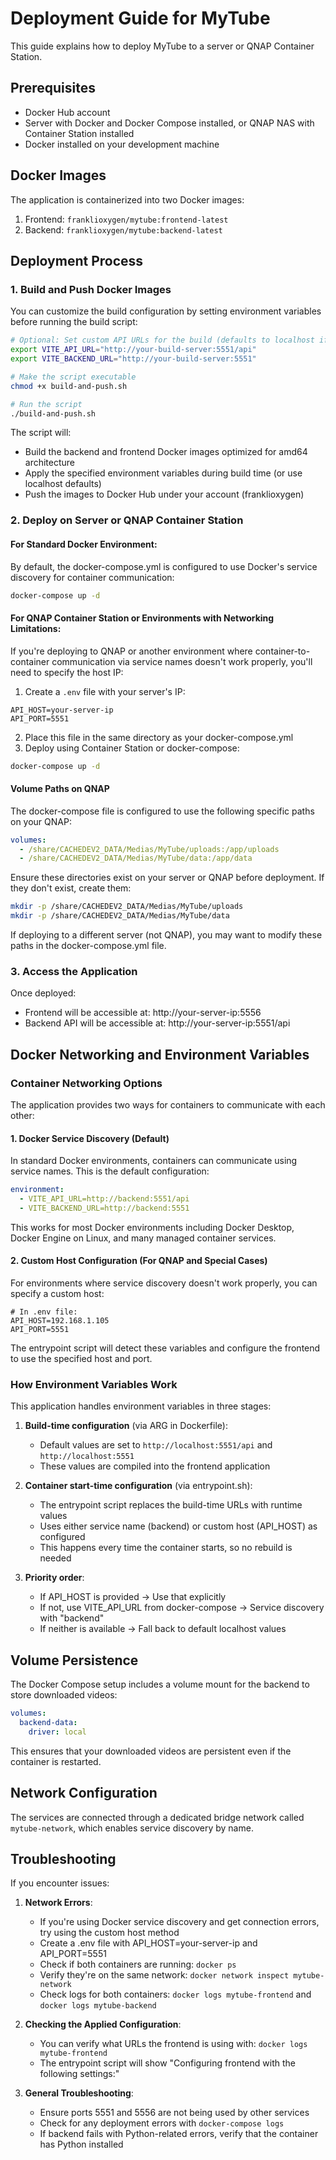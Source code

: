 # Deployment Guide for MyTube

This guide explains how to deploy MyTube to a server or QNAP Container Station.

## Prerequisites

- Docker Hub account
- Server with Docker and Docker Compose installed, or QNAP NAS with Container Station installed
- Docker installed on your development machine

## Docker Images

The application is containerized into two Docker images:

1. Frontend: `franklioxygen/mytube:frontend-latest`
2. Backend: `franklioxygen/mytube:backend-latest`

## Deployment Process

### 1. Build and Push Docker Images

You can customize the build configuration by setting environment variables before running the build script:

```bash
# Optional: Set custom API URLs for the build (defaults to localhost if not set)
export VITE_API_URL="http://your-build-server:5551/api"
export VITE_BACKEND_URL="http://your-build-server:5551"

# Make the script executable
chmod +x build-and-push.sh

# Run the script
./build-and-push.sh
```

The script will:

- Build the backend and frontend Docker images optimized for amd64 architecture
- Apply the specified environment variables during build time (or use localhost defaults)
- Push the images to Docker Hub under your account (franklioxygen)

### 2. Deploy on Server or QNAP Container Station

#### For Standard Docker Environment:

By default, the docker-compose.yml is configured to use Docker's service discovery for container communication:

```bash
docker-compose up -d
```

#### For QNAP Container Station or Environments with Networking Limitations:

If you're deploying to QNAP or another environment where container-to-container communication via service names doesn't work properly, you'll need to specify the host IP:

1. Create a `.env` file with your server's IP:

```
API_HOST=your-server-ip
API_PORT=5551
```

2. Place this file in the same directory as your docker-compose.yml
3. Deploy using Container Station or docker-compose:

```bash
docker-compose up -d
```

#### Volume Paths on QNAP

The docker-compose file is configured to use the following specific paths on your QNAP:

```yaml
volumes:
  - /share/CACHEDEV2_DATA/Medias/MyTube/uploads:/app/uploads
  - /share/CACHEDEV2_DATA/Medias/MyTube/data:/app/data
```

Ensure these directories exist on your server or QNAP before deployment. If they don't exist, create them:

```bash
mkdir -p /share/CACHEDEV2_DATA/Medias/MyTube/uploads
mkdir -p /share/CACHEDEV2_DATA/Medias/MyTube/data
```

If deploying to a different server (not QNAP), you may want to modify these paths in the docker-compose.yml file.

### 3. Access the Application

Once deployed:

- Frontend will be accessible at: http://your-server-ip:5556
- Backend API will be accessible at: http://your-server-ip:5551/api

## Docker Networking and Environment Variables

### Container Networking Options

The application provides two ways for containers to communicate with each other:

#### 1. Docker Service Discovery (Default)

In standard Docker environments, containers can communicate using service names. This is the default configuration:

```yaml
environment:
  - VITE_API_URL=http://backend:5551/api
  - VITE_BACKEND_URL=http://backend:5551
```

This works for most Docker environments including Docker Desktop, Docker Engine on Linux, and many managed container services.

#### 2. Custom Host Configuration (For QNAP and Special Cases)

For environments where service discovery doesn't work properly, you can specify a custom host:

```
# In .env file:
API_HOST=192.168.1.105
API_PORT=5551
```

The entrypoint script will detect these variables and configure the frontend to use the specified host and port.

### How Environment Variables Work

This application handles environment variables in three stages:

1. **Build-time configuration** (via ARG in Dockerfile):

   - Default values are set to `http://localhost:5551/api` and `http://localhost:5551`
   - These values are compiled into the frontend application

2. **Container start-time configuration** (via entrypoint.sh):

   - The entrypoint script replaces the build-time URLs with runtime values
   - Uses either service name (backend) or custom host (API_HOST) as configured
   - This happens every time the container starts, so no rebuild is needed

3. **Priority order**:
   - If API_HOST is provided → Use that explicitly
   - If not, use VITE_API_URL from docker-compose → Service discovery with "backend"
   - If neither is available → Fall back to default localhost values

## Volume Persistence

The Docker Compose setup includes a volume mount for the backend to store downloaded videos:

```yaml
volumes:
  backend-data:
    driver: local
```

This ensures that your downloaded videos are persistent even if the container is restarted.

## Network Configuration

The services are connected through a dedicated bridge network called `mytube-network`, which enables service discovery by name.

## Troubleshooting

If you encounter issues:

1. **Network Errors**:

   - If you're using Docker service discovery and get connection errors, try using the custom host method
   - Create a .env file with API_HOST=your-server-ip and API_PORT=5551
   - Check if both containers are running: `docker ps`
   - Verify they're on the same network: `docker network inspect mytube-network`
   - Check logs for both containers: `docker logs mytube-frontend` and `docker logs mytube-backend`

2. **Checking the Applied Configuration**:

   - You can verify what URLs the frontend is using with: `docker logs mytube-frontend`
   - The entrypoint script will show "Configuring frontend with the following settings:"

3. **General Troubleshooting**:
   - Ensure ports 5551 and 5556 are not being used by other services
   - Check for any deployment errors with `docker-compose logs`
   - If backend fails with Python-related errors, verify that the container has Python installed
